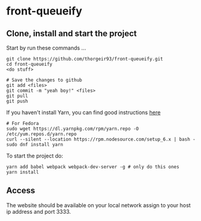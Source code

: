 # front-queueify
## Clone, install and start the project
Start by run these commands ...
```
git clone https://github.com/thorgeir93/front-queueify.git
cd front-queueify
<do stuff>

# Save the changes to github
git add <files>
git commit -m "yeah boy!" <files>
git pull
git push
```

If you haven't install Yarn, you can find good instructions [here](https://yarnpkg.com/en/docs/install#linux-tab)
```
# For Fedora
sudo wget https://dl.yarnpkg.com/rpm/yarn.repo -O /etc/yum.repos.d/yarn.repo
curl --silent --location https://rpm.nodesource.com/setup_6.x | bash -
sudo dnf install yarn
```
To start the project do:
```
yarn add babel webpack webpack-dev-server -g # only do this ones
yarn install
```
## Access
The website should be available on your local network assign to your host ip address and port 3333.
